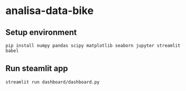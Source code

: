 # analisa-data-bike

## Setup environment
```
pip install numpy pandas scipy matplotlib seaborn jupyter streamlit babel
```

## Run steamlit app
```
streamlit run dashboard/dashboard.py
```
